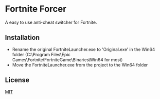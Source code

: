 # Fortnite Forcer

A easy to use anti-cheat switcher for Fortnite.

## Installation

- Rename the original FortniteLauncher.exe to 'Original.exe' in the Win64 folder
  (C:\Program Files\Epic Games\Fortnite\FortniteGame\Binaries\Win64 for most)
- Move the FortniteLauncher.exe from the project to the Win64 folder

## License
[MIT](https://choosealicense.com/licenses/mit/)
